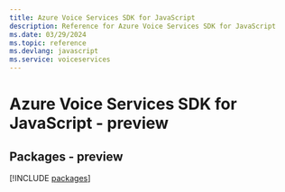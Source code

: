 ```yaml
---
title: Azure Voice Services SDK for JavaScript
description: Reference for Azure Voice Services SDK for JavaScript
ms.date: 03/29/2024
ms.topic: reference
ms.devlang: javascript
ms.service: voiceservices
---
```

# Azure Voice Services SDK for JavaScript - preview
## Packages - preview
[!INCLUDE [packages](voice-services-index.md)]